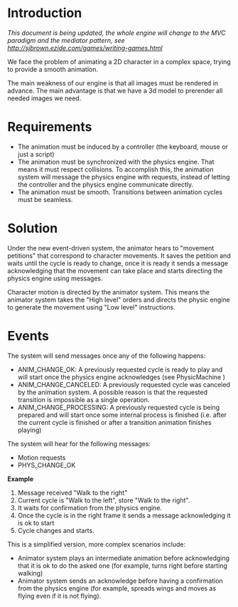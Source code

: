 # Introduction #

_This document is being updated, the whole engine will change to the MVC paradigm and the mediator pattern, see http://sjbrown.ezide.com/games/writing-games.html_

We face the problem of animating a 2D character in a complex space, trying to provide a smooth animation.

The main weakness of our engine is that all images must be rendered in advance.
The main advantage is that we have a 3d model to prerender all needed images we need.

# Requirements #

  * The animation must be induced by a controller (the keyboard, mouse or just a script)
  * The animation must be synchronized with the physics engine. That means it must respect collisions. To accomplish this, the animation system will message the physics engine with requests, instead of letting the controller and the physics engine communicate directly.
  * The animation must be smooth. Transitions between animation cycles must be seamless.

# Solution #

Under the new event-driven system, the animator hears to "movement petitions" that correspond to character movements. It saves the petition and waits until the cycle is ready to change,  once it is ready it sends a message acknowledging that the movement can take place and starts directing the physics engine using messages.

Character motion is directed by the animator system. This means the animator system takes the "High level" orders and directs the physic engine to generate the movement using "Low level" instructions.

# Events #

The system will send messages once any of the following happens:

  * ANIM\_CHANGE\_OK: A previously requested cycle is ready to play and will start once the physics engine acknowledges (see PhysicMachine )
  * ANIM\_CHANGE\_CANCELED: A previously requested cycle was canceled by the animation system. A possible reason is that the requested transition is impossible as a single operation.
  * ANIM\_CHANGE\_PROCESSING: A previously requested cycle is being prepared and will start once some internal process is finished (i.e. after the current cycle is finished or after a transition animation finishes playing)

The system will hear for the following messages:

  * Motion requests
  * PHYS\_CHANGE\_OK

**Example**
  1. Message received "Walk to the right"
  1. Current cycle is "Walk to the left", store "Walk to the right".
  1. It waits for confirmation from the physics engine.
  1. Once the cycle is in the right frame it sends a message acknowledging it is ok to start
  1. Cycle changes and starts.

This is a simplified version, more complex scenarios include:
  * Animator system plays an intermediate animation before acknowledging that it is ok to do the asked one (for example, turns right before starting walking)
  * Animator system sends an acknowledge before having a confirmation from the physics engine (for example, spreads wings and moves as flying even if it is not flying).